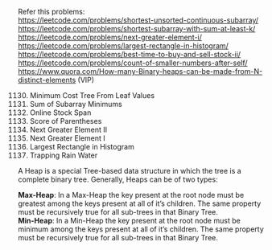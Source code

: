 Refer this problems: <br />
<https://leetcode.com/problems/shortest-unsorted-continuous-subarray/> <br />
<https://leetcode.com/problems/shortest-subarray-with-sum-at-least-k/> <br />
<https://leetcode.com/problems/next-greater-element-i/> <br />
<https://leetcode.com/problems/largest-rectangle-in-histogram/> <br />
<https://leetcode.com/problems/best-time-to-buy-and-sell-stock-ii/> <br />
<https://leetcode.com/problems/count-of-smaller-numbers-after-self/> <br />
<https://www.quora.com/How-many-Binary-heaps-can-be-made-from-N-distinct-elements> (VIP) <br />

1130. Minimum Cost Tree From Leaf Values
907. Sum of Subarray Minimums
901. Online Stock Span
856. Score of Parentheses
503. Next Greater Element II
496. Next Greater Element I
84. Largest Rectangle in Histogram
42. Trapping Rain Water

A Heap is a special Tree-based data structure in which the tree is a complete binary tree. Generally, Heaps can be of two types: <br/>

**Max-Heap**: In a Max-Heap the key present at the root node must be greatest among the keys present at all of it’s children. The same property must be recursively true for all sub-trees in that Binary Tree. <br/>
**Min-Heap**: In a Min-Heap the key present at the root node must be minimum among the keys present at all of it’s children. The same property must be recursively true for all sub-trees in that Binary Tree.
